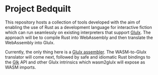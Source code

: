 # Project Bedquilt

This repository hosts a collection of tools developed with the aim of enabling
the use of Rust as a development language for interactive fiction which can run
seamlessly on existing interpreters that support
[Glulx](https://www.eblong.com/zarf/glulx/). The approach will be to compile
Rust into WebAssembly and then translate the WebAssembly into Glulx.

Currently, the only thing here is a [Glulx assembler](crates/glulx-asm). The
WASM-to-Glulx translator will come next, followed by safe and idiomatic Rust
bindings to the [Glk](https://www.eblong.com/zarf/glk/index.html) API and other
Glulx intrinsics which wasm2glulx will expose as WASM imports.
